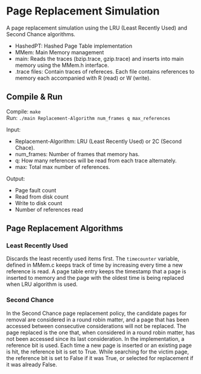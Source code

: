 # Page Replacement Simulation
A page replacement simulation using the LRU (Least Recently Used) and Second Chance algorithms.

- HashedPT: Hashed Page Table implementation
- MMem: Main Memory management
- main: Reads the traces (bzip.trace, gzip.trace) and inserts into main memory using the MMem.h interface.
- .trace files: Contain traces of refereces. Each file contains references to memory each accompanied with R (read) or W (write). 

## Compile & Run
Compile: `make`\
Run: `./main Replacement-Algorithm num_frames q max_references`

Input:
- Replacement-Algorithm: LRU (Least Recently Used) or 2C (Second Chace).
- num_frames: Number of frames that memory has.
- q: How many references will be read from each trace alternately.
- max: Total max number of references.

Output: 
- Page fault count
- Read from disk count
- Write to disk count
- Number of references read

## Page Replacement Algorithms
### Least Recently Used
Discards the least recently used items first. The `timecounter` variable, defined in MMem.c keeps track of time by increasing every time a new reference is read. A page table entry keeps the timestamp that a page is inserted to memory and the page with the oldest time is being replaced when LRU algorithm is used.

### Second Chance
In the Second Chance page replacement policy, the candidate pages for removal are considered in a round robin matter, and a page that has been accessed between consecutive considerations will not be replaced. The page replaced is the one that, when considered in a round robin matter, has not been accessed since its last consideration. In the implementation, a reference bit is used. Each time a new page is inserted or an existing page is hit, the reference bit is set to True. While searching for the victim page, the reference bit is set to False if it was True, or selected for replacement if it was already False.
